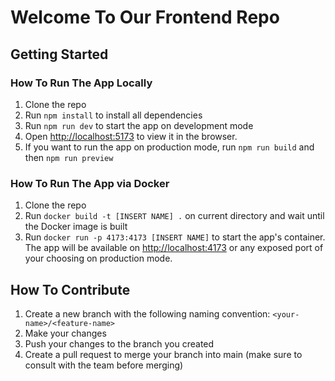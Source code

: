 # Welcome To Our Frontend Repo

## Getting Started
### How To Run The App Locally
1. Clone the repo
2. Run `npm install` to install all dependencies
3. Run `npm run dev` to start the app on development mode
4. Open [http://localhost:5173](http://localhost:5173) to view it in the browser.
5. If you want to run the app on production mode, run `npm run build` and then `npm run preview`

### How To Run The App via Docker
1. Clone the repo
2. Run `docker build -t [INSERT NAME] .` on current directory and wait until the Docker image is built
3. Run `docker run -p 4173:4173 [INSERT NAME]` to start the app's container. The app will be available on [http://localhost:4173](http://localhost:4173) or any exposed port of your choosing on production mode.

## How To Contribute
1. Create a new branch with the following naming convention: 
`<your-name>/<feature-name>`
2. Make your changes
3. Push your changes to the branch you created
4. Create a pull request to merge your branch into main (make sure to consult with the team before merging)

